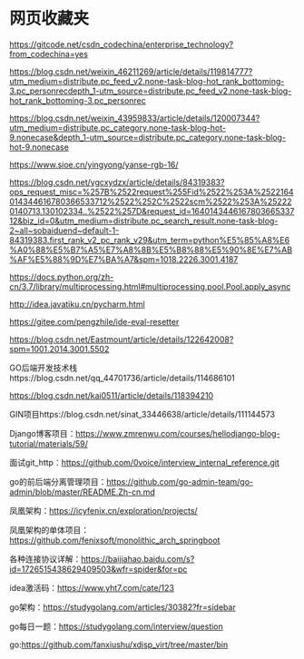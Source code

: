# 网页收藏夹

https://gitcode.net/csdn_codechina/enterprise_technology?from_codechina=yes

https://blog.csdn.net/weixin_46211269/article/details/119814777?utm_medium=distribute.pc_feed_v2.none-task-blog-hot_rank_bottoming-3.pc_personrecdepth_1-utm_source=distribute.pc_feed_v2.none-task-blog-hot_rank_bottoming-3.pc_personrec

https://blog.csdn.net/weixin_43959833/article/details/120007344?utm_medium=distribute.pc_category.none-task-blog-hot-9.nonecase&depth_1-utm_source=distribute.pc_category.none-task-blog-hot-9.nonecase

https://www.sioe.cn/yingyong/yanse-rgb-16/

https://blog.csdn.net/ygcxydzx/article/details/84319383?ops_request_misc=%257B%2522request%255Fid%2522%253A%2522164014344616780366533712%2522%252C%2522scm%2522%253A%252220140713.130102334..%2522%257D&request_id=164014344616780366533712&biz_id=0&utm_medium=distribute.pc_search_result.none-task-blog-2~all~sobaiduend~default-1-84319383.first_rank_v2_pc_rank_v29&utm_term=python%E5%85%A8%E6%A0%88%E5%B7%A5%E7%A8%8B%E5%B8%88%E5%90%8E%E7%AB%AF%E5%88%9D%E7%BA%A7&spm=1018.2226.3001.4187

https://docs.python.org/zh-cn/3.7/library/multiprocessing.html#multiprocessing.pool.Pool.apply_async

http://idea.javatiku.cn/pycharm.html

https://gitee.com/pengzhile/ide-eval-resetter

https://blog.csdn.net/Eastmount/article/details/122642008?spm=1001.2014.3001.5502

GO后端开发技术栈https://blog.csdn.net/qq_44701736/article/details/114686101

https://blog.csdn.net/kai0511/article/details/118394210

GIN项目https://blog.csdn.net/sinat_33446638/article/details/111144573

Django博客项目：https://www.zmrenwu.com/courses/hellodjango-blog-tutorial/materials/59/

面试git_http：https://github.com/0voice/interview_internal_reference.git

go的前后端分离管理项目：https://github.com/go-admin-team/go-admin/blob/master/README.Zh-cn.md

凤凰架构：https://icyfenix.cn/exploration/projects/

凤凰架构的单体项目：https://github.com/fenixsoft/monolithic_arch_springboot

各种连接协议详解：https://baijiahao.baidu.com/s?id=1726515438629409503&wfr=spider&for=pc

idea激活码：https://www.yht7.com/cate/123

go架构：https://studygolang.com/articles/30382?fr=sidebar

go每日一题：https://studygolang.com/interview/question

go:https://github.com/fanxiushu/xdisp_virt/tree/master/bin
